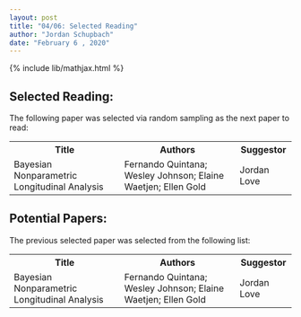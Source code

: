 ```yaml
---
layout: post
title: "04/06: Selected Reading"
author: "Jordan Schupbach"
date: "February 6 , 2020"
---
```


{% include lib/mathjax.html %}




## Selected Reading:
The following paper was selected via random sampling as the next paper to read:

<table >
<tr> <th> Title </th> <th> Authors </th> <th> Suggestor </th>  </tr>
  <tr> <td> Bayesian Nonparametric Longitudinal Analysis </td> <td> Fernando Quintana; Wesley Johnson; Elaine Waetjen; Ellen Gold </td> <td> Jordan Love </td> </tr>
   </table>

## Potential Papers:

The previous selected paper was selected from the following list:

<table >
<tr> <th> Title </th> <th> Authors </th> <th> Suggestor </th>  </tr>
  <tr> <td> Bayesian Nonparametric Longitudinal Analysis </td> <td> Fernando Quintana; Wesley Johnson; Elaine Waetjen; Ellen Gold </td> <td> Jordan Love </td> </tr>
   </table>
